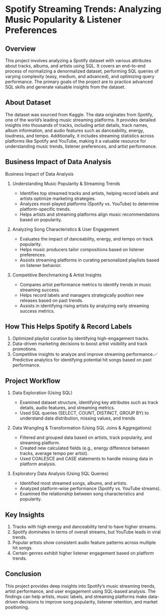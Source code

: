 # Spotify Streaming Trends: Analyzing Music Popularity & Listener Preferences
## Overview
This project involves analyzing a Spotify dataset with various attributes about tracks, albums, and artists using SQL. It covers an end-to-end process of normalizing a denormalized dataset, performing SQL queries of varying complexity (easy, medium, and advanced), and optimizing query performance. The primary goals of the project are to practice advanced SQL skills and generate valuable insights from the dataset.

## About Dataset
The dataset was sourced from Kaggle. The data originates from Spotify, one of the world’s leading music streaming platforms. It provides detailed insights into thousands of tracks, including artist details, track names, album information, and audio features such as danceability, energy, loudness, and tempo. Additionally, it includes streaming statistics across platforms like Spotify and YouTube, making it a valuable resource for understanding music trends, listener preferences, and artist performance.

## Business Impact of Data Analysis
Business Impact of Data Analysis
1. Understanding Music Popularity & Streaming Trends
   - Identifies top streamed tracks and artists, helping record labels and artists optimize marketing strategies.
   - Analyzes most-played platforms (Spotify vs. YouTube) to determine platform-specific trends.
   - Helps artists and streaming platforms align music recommendations based on popularity.
     
2. Analyzing Song Characteristics & User Engagement
   - Evaluates the impact of danceability, energy, and tempo on track popularity.
   - Helps music producers tailor compositions based on listener preferences.
   - Assists streaming platforms in curating personalized playlists based on listener behavior.
     
3. Competitive Benchmarking & Artist Insights
   - Compares artist performance metrics to identify trends in music streaming success.
   - Helps record labels and managers strategically position new releases based on past trends.
   - Assists in identifying rising artists by analyzing early streaming success metrics.

## How This Helps Spotify & Record Labels
1. Optimized playlist curation by identifying high-engagement tracks.
2. Data-driven marketing decisions to boost artist visibility and track promotions.
3. Competitive insights to analyze and improve streaming performance.✅ Predictive analytics for identifying potential hit songs based on past performance.

## Project Workflow
1. Data Exploration (Using SQL)
    - Examined dataset structure, identifying key attributes such as track details, audio features, and streaming metrics.
    - Used SQL queries (SELECT, COUNT, DISTINCT, GROUP BY) to understand data distribution, missing values, and trends
      
2. Data Wrangling & Transformation (Using SQL Joins & Aggregations)
    - Filtered and grouped data based on artists, track popularity, and streaming platform.
    - Created new calculated fields (e.g., energy difference between tracks, average tempo per artist).
    - Used COALESCE and CASE statements to handle missing data in platform analysis.
      
4. Exploratory Data Analysis (Using SQL Queries)
    - Identified most streamed songs, albums, and artists.
    - Analyzed platform-wise performance (Spotify vs. YouTube streams).
    - Examined the relationship between song characteristics and popularity.

## Key Insights
1. Tracks with high energy and danceability tend to have higher streams.
2. Spotify dominates in terms of overall streams, but YouTube leads in viral trends.
3. Popular artists show consistent audio feature patterns across multiple hit songs.
4. Certain genres exhibit higher listener engagement based on platform trends.

## Conclusion
This project provides deep insights into Spotify’s music streaming trends, artist performance, and user engagement using SQL-based analysis. The findings can help artists, music labels, and streaming platforms make data-driven decisions to improve song popularity, listener retention, and market positioning.
